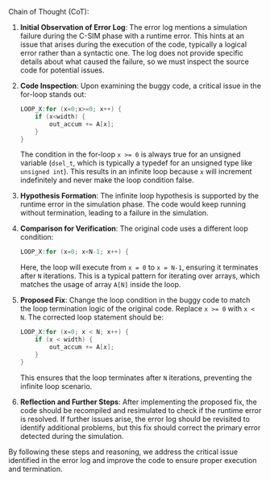Chain of Thought (CoT):

1. **Initial Observation of Error Log**: The error log mentions a simulation failure during the C-SIM phase with a runtime error. This hints at an issue that arises during the execution of the code, typically a logical error rather than a syntactic one. The log does not provide specific details about what caused the failure, so we must inspect the source code for potential issues.

2. **Code Inspection**: Upon examining the buggy code, a critical issue in the for-loop stands out:
   ```cpp
   LOOP_X:for (x=0;x>=0; x++) {
       if (x<width) {
           out_accum += A[x];
       }
   }
   ```
   The condition in the for-loop `x >= 0` is always true for an unsigned variable (`dsel_t`, which is typically a typedef for an unsigned type like `unsigned int`). This results in an infinite loop because `x` will increment indefinitely and never make the loop condition false.

3. **Hypothesis Formation**: The infinite loop hypothesis is supported by the runtime error in the simulation phase. The code would keep running without termination, leading to a failure in the simulation.

4. **Comparison for Verification**: The original code uses a different loop condition:
   ```cpp
   LOOP_X:for (x=0; x<N-1; x++) {
   ```
   Here, the loop will execute from `x = 0` to `x = N-1`, ensuring it terminates after `N` iterations. This is a typical pattern for iterating over arrays, which matches the usage of array `A[N]` inside the loop.

5. **Proposed Fix**: Change the loop condition in the buggy code to match the loop termination logic of the original code. Replace `x >= 0` with `x < N`. The corrected loop statement should be:
   ```cpp
   LOOP_X:for (x=0; x < N; x++) {
       if (x < width) {
           out_accum += A[x];
       }
   }
   ```
   This ensures that the loop terminates after `N` iterations, preventing the infinite loop scenario.

6. **Reflection and Further Steps**: After implementing the proposed fix, the code should be recompiled and resimulated to check if the runtime error is resolved. If further issues arise, the error log should be revisited to identify additional problems, but this fix should correct the primary error detected during the simulation.

By following these steps and reasoning, we address the critical issue identified in the error log and improve the code to ensure proper execution and termination.